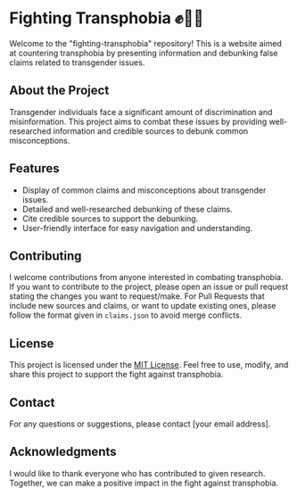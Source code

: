 # Fighting Transphobia ✊🏳️‍⚧️

Welcome to the "fighting-transphobia" repository! This is a website aimed at countering transphobia by presenting information and debunking false claims related to transgender issues.

## About the Project

Transgender individuals face a significant amount of discrimination and misinformation. This project aims to combat these issues by providing well-researched information and credible sources to debunk common misconceptions.

## Features

- Display of common claims and misconceptions about transgender issues.
- Detailed and well-researched debunking of these claims.
- Cite credible sources to support the debunking.
- User-friendly interface for easy navigation and understanding.

## Contributing

I welcome contributions from anyone interested in combating transphobia. If you want to contribute to the project, please open an issue or pull request stating the changes you want to request/make.
For Pull Requests that include new sources and claims, or want to update existing ones, please follow the format given in `claims.json` to avoid merge conflicts.

## License

This project is licensed under the [MIT License](LICENSE). Feel free to use, modify, and share this project to support the fight against transphobia.

## Contact

For any questions or suggestions, please contact [your email address].

## Acknowledgments

I would like to thank everyone who has contributed to given research. Together, we can make a positive impact in the fight against transphobia.
